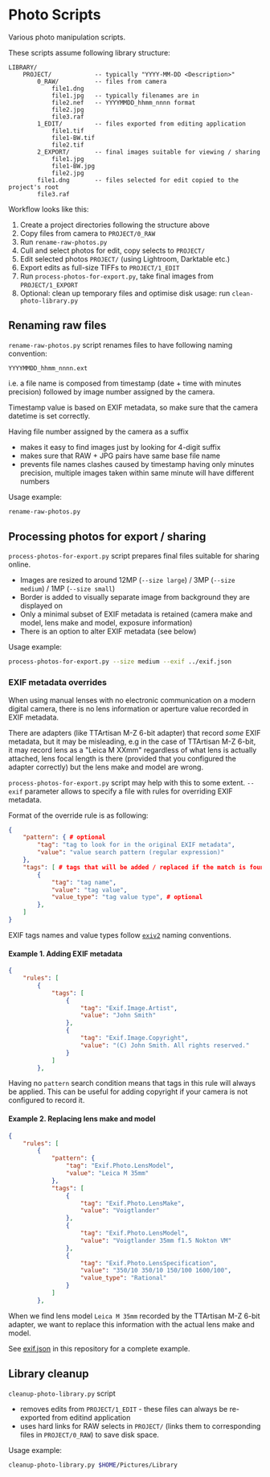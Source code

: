 # Photo Scripts

Various photo manipulation scripts.

These scripts assume following library structure:

```
LIBRARY/
    PROJECT/            -- typically "YYYY-MM-DD <Description>"
        0_RAW/          -- files from camera
            file1.dng
            file1.jpg   -- typically filenames are in
            file2.nef   -- YYYYMMDD_hhmm_nnnn format   
            file2.jpg
            file3.raf
        1_EDIT/         -- files exported from editing application
            file1.tif
            file1-BW.tif
            file2.tif
        2_EXPORT/       -- final images suitable for viewing / sharing
            file1.jpg
            file1-BW.jpg
            file2.jpg
        file1.dng       -- files selected for edit copied to the project's root
        file3.raf
```

Workflow looks like this:

1. Create a project directories following the structure above
2. Copy files from camera to `PROJECT/0_RAW`
3. Run `rename-raw-photos.py`
4. Cull and select photos for edit, copy selects to `PROJECT/`
5. Edit selected photos `PROJECT/` (using Lightroom, Darktable etc.)
6. Export edits as full-size TIFFs to `PROJECT/1_EDIT`
7. Run `process-photos-for-export.py`, take final images from `PROJECT/1_EXPORT`
8. Optional: clean up temporary files and optimise disk usage:
   run `clean-photo-library.py`

## Renaming raw files

`rename-raw-photos.py` script renames files to have following naming convention:

```
YYYYMMDD_hhmm_nnnn.ext
```

i.e. a file name is composed from timestamp (date + time with minutes precision)
followed by image number assigned by the camera.

Timestamp value is based on EXIF metadata, so make sure that the camera datetime
is set correctly.

Having file number assigned by the camera as a suffix

- makes it easy to find images just by looking for 4-digit suffix
- makes sure that RAW + JPG pairs have same base file name
- prevents file names clashes caused by timestamp having only minutes precision,
  multiple images taken within same minute will have different numbers

Usage example:

```bash
rename-raw-photos.py
```

## Processing photos for export / sharing

`process-photos-for-export.py` script prepares final files suitable for sharing
online.

- Images are resized to around 12MP (`--size large`) / 3MP (`--size medium`) /
  1MP (`--size small`)
- Border is added to visually separate image from background they are
  displayed on
- Only a minimal subset of EXIF metadata is retained (camera make and model,
  lens make and model, exposure information)
- There is an option to alter EXIF metadata (see below)

Usage example:

```bash
process-photos-for-export.py --size medium --exif ../exif.json
```

### EXIF metadata overrides

When using manual lenses with no electronic communication on a modern digital
camera, there is no lens information or aperture value recorded in EXIF
metadata.

There are adapters (like TTArtisan M-Z 6-bit adapter) that record _some_ EXIF
metadata, but it may be misleading, e.g in the case of TTArtisan M-Z 6-bit,
it may record lens as a "Leica M XXmm" regardless of what lens is actually
attached, lens focal length is there (provided that you configured the adapter
correctly) but the lens make and model are wrong.

`process-photos-for-export.py` script may help with this to some extent.
`--exif` parameter allows to specify a file with rules for overriding EXIF
metadata.

Format of the override rule is as following:

```json
{
    "pattern": { # optional
        "tag": "tag to look for in the original EXIF metadata",
        "value": "value search pattern (regular expression)"
    },
    "tags": [ # tags that will be added / replaced if the match is found
        {
            "tag": "tag name",
            "value": "tag value",
            "value_type": "tag value type", # optional
        },
    ]
}
```

EXIF tags names and value types follow [`exiv2`](https://exiv2.org/) naming
conventions.

#### Example 1. Adding EXIF metadata

```json
{
    "rules": [
        {
            "tags": [
                {
                    "tag": "Exif.Image.Artist",
                    "value": "John Smith"
                },
                {
                    "tag": "Exif.Image.Copyright",
                    "value": "(C) John Smith. All rights reserved."
                }
            ]
        },
```

Having no `pattern` search condition means that tags in this rule will always
be applied. This can be useful for adding copyright if your camera is not
configured to record it.

#### Example 2. Replacing lens make and model

```json
{
    "rules": [
        {
            "pattern": {
                "tag": "Exif.Photo.LensModel",
                "value": "Leica M 35mm"
            },
            "tags": [
                {
                    "tag": "Exif.Photo.LensMake",
                    "value": "Voigtlander"
                },
                {
                    "tag": "Exif.Photo.LensModel",
                    "value": "Voigtlander 35mm f1.5 Nokton VM"
                },
                {
                    "tag": "Exif.Photo.LensSpecification",
                    "value": "350/10 350/10 150/100 1600/100",
                    "value_type": "Rational"
                }
            ]
        },
```

When we find lens model `Leica M 35mm` recorded by the TTArtisan M-Z 6-bit
adapter, we want to replace this information with the actual lens make and
model.

See [exif.json](./exif-voigtlander.json) in this repository for a complete example.

## Library cleanup

`cleanup-photo-library.py` script

* removes edits from `PROJECT/1_EDIT` - these files can
  always be re-exported from editind application
* uses hard links for RAW selects in `PROJECT/`
  (links them to corresponding files in `PROJECT/0_RAW`)
  to save disk space.

Usage example:

```bash
cleanup-photo-library.py $HOME/Pictures/Library
```